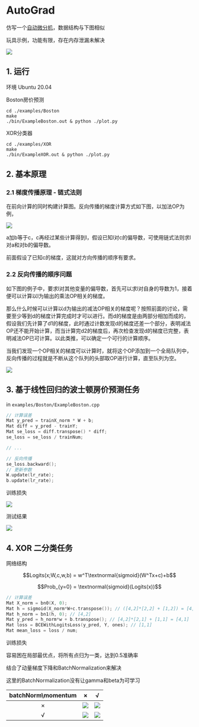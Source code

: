 # AutoGrad

仿写一个[自动微分机](https://www.paddlepaddle.org.cn/documentation/docs/zh/guides/advanced/autograd_cn.html)，数据结构与下图相似

玩具示例，功能有限，存在内存泄漏未解决

![](./assets/autograd.png)

## 1. 运行

环境 Ubuntu 20.04

Boston房价预测

```
cd ./examples/Boston
make
./bin/ExampleBoston.out & python ./plot.py
```

XOR分类器
```
cd ./examples/XOR
make
./bin/ExampleXOR.out & python ./plot.py
```

## 2. 基本原理

### 2.1 梯度传播原理 - 链式法则

在前向计算的同时构建计算图。反向传播的梯度计算方式如下图，以加法OP为例，

![](./assets/backward.png)

a加b等于c，c再经过某些计算得到l，假设已知l对c的偏导数，可使用链式法则求l对a和对b的偏导数。

前面假设了已知c的梯度，这就对方向传播的顺序有要求。

### 2.2 反向传播的顺序问题

如下图的例子中，要求l对其他变量的偏导数，首先可以求l对自身的导数为1，接着便可以计算以l为输出的乘法OP相关的梯度。

那么什么时候可以计算以d为输出的减法OP相关的梯度呢？按照前面的讨论，需要至少等到d的梯度计算完成时才可以进行。而d的梯度是由两部分相加而成的，假设我们先计算了d1的梯度，此时通过计数发现d的梯度还差一个部分，表明减法OP还不能开始计算，而当计算完d2的梯度后，再次检查发现d的梯度已完整，表明减法OP已可计算。以此类推，可以确定一个可行的计算顺序。

当我们发现一个OP相关的梯度可以计算时，就将这个OP添加到一个全局队列中，反向传播的过程就是不断从这个队列的头部取OP进行计算，直至队列为空。

![](./assets/example-graph.png)

## 3. 基于线性回归的波士顿房价预测任务

in `examples/Boston/ExampleBoston.cpp`

```C++
// 计算误差
Mat y_pred = trainX_norm * W + b;
Mat diff = y_pred - trainY;
Mat se_loss = diff.transpose() * diff;
se_loss = se_loss / trainNum;

// ...

// 反向传播
se_loss.backward();
// 更新参数
W.update(lr_rate);
b.update(lr_rate);
```

训练损失

![](./assets/boston/boston-train_loss.png)

测试结果

![](./assets/boston/boston-test.png)

## 4. XOR 二分类任务

网络结构

$$Logits(x;W,c,w,b) = w^T\textnormal{sigmoid}(W^Tx+c)+b$$

$$Prob_{y=0} = \textnormal{sigmoid}(Logits(x))$$


```C++
// 计算误差
Mat X_norm = bn0(X, 0);
Mat h = sigmoid(X_norm*W+c.transpose()); // ([4,2]*[2,2] + [1,2]) = [4,2]
Mat h_norm = bn1(h, 0); // [4,2]
Mat y_pred = h_norm*w + b.transpose(); // [4,2]*[2,1] + [1,1] = [4,1]
Mat loss = BCEWithLogitsLoss(y_pred, Y, ones); // [1,1]
Mat mean_loss = loss / num;
```

训练损失

容易困在局部最优点，将所有点归为一类，达到0.5准确率

结合了动量梯度下降和BatchNormalization来解决

这里的BatchNormalization没有让gamma和beta为可学习

|batchNorm\momentum|×|√|
|:---:|:---:|:---:|
|×|![](./assets/xor/train%20losses%20WITHOUT%20batchNorm%20or%20momentum.png)|![](./assets/xor/train%20losses%20WITH%20momentum.png)|
|√|![](./assets/xor/train%20losses%20WITH%20batchNorm.png)|![](./assets/xor/train%20losses%20WITH%20batchNorm%20%2B%20momentum.png)|